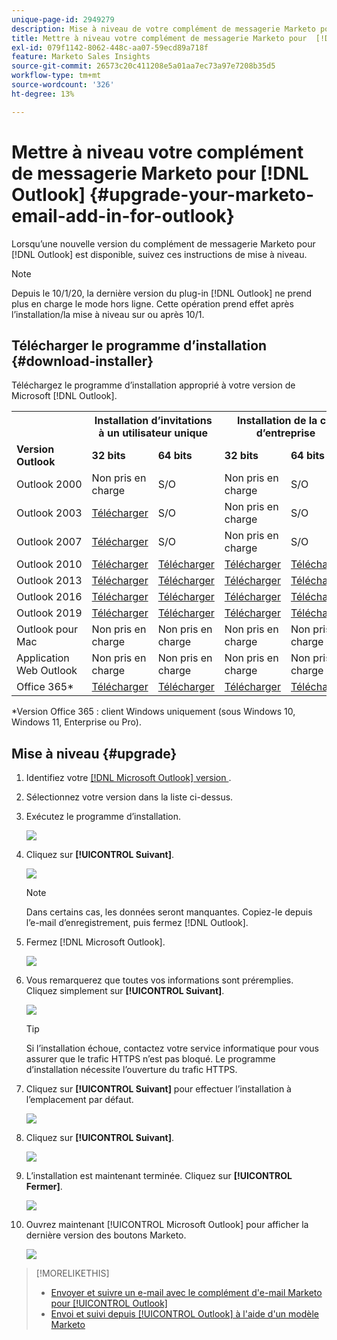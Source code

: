 ```yaml
---
unique-page-id: 2949279
description: Mise à niveau de votre complément de messagerie Marketo pour  [!DNL Outlook]  - Documents Marketo - Documentation du produit
title: Mettre à niveau votre complément de messagerie Marketo pour  [!DNL Outlook]
exl-id: 079f1142-8062-448c-aa07-59ecd89a718f
feature: Marketo Sales Insights
source-git-commit: 26573c20c411208e5a01aa7ec73a97e7208b35d5
workflow-type: tm+mt
source-wordcount: '326'
ht-degree: 13%

---
```


# Mettre à niveau votre complément de messagerie Marketo pour [!DNL Outlook] {#upgrade-your-marketo-email-add-in-for-outlook}

Lorsqu’une nouvelle version du complément de messagerie Marketo pour [!DNL Outlook] est disponible, suivez ces instructions de mise à niveau.

>[!NOTE]
>
>Depuis le 10/1/20, la dernière version du plug-in [!DNL Outlook] ne prend plus en charge le mode hors ligne. Cette opération prend effet après l’installation/la mise à niveau sur ou après 10/1.

## Télécharger le programme d’installation {#download-installer}

Téléchargez le programme d’installation approprié à votre version de Microsoft [!DNL Outlook].

<table>
 <colgroup>
  <col>
  <col>
  <col>
  <col>
  <col>
 </colgroup>
 <tbody>
  <tr>
   <th><br></th>
   <th colspan="2">Installation d’invitations à un utilisateur unique</th>
   <th colspan="2">Installation de la clé d’entreprise</th>
  </tr>
  <tr>
   <td><strong>Version <span class="dnl">Outlook</span></strong></td>
   <td><strong>32 bits</strong></td>
   <td><strong>64 bits</strong></td>
   <td><strong>32 bits</strong></td>
   <td><strong>64 bits</strong></td>
  </tr>
  <tr>
   <td><span class="dnl">Outlook</span> 2000</td>
   <td>Non pris en charge</td>
   <td>S/O</td>
   <td>Non pris en charge</td>
   <td>S/O</td>
  </tr>
  <tr>
   <td><span class="dnl">Outlook 2003</span></td>
   <td><a href="https://munchkin.marketo.net/MarketoAddInSetup32.msi" rel="nofollow">Télécharger</a></td>
   <td>S/O</td>
   <td>Non pris en charge</td>
   <td>S/O</td>
  </tr>
  <tr>
   <td><span class="dnl">Outlook</span> 2007</td>
   <td><a href="https://munchkin.marketo.net/MarketoAddInSetup32.msi" rel="nofollow">Télécharger</a></td>
   <td>S/O</td>
   <td>Non pris en charge</td>
   <td>S/O</td>
  </tr>
  <tr>
   <td><span class="dnl">Outlook</span> 2010</td>
   <td><a href="https://munchkin.marketo.net/MarketoAddInSetup32.msi" rel="nofollow">Télécharger</a></td>
   <td><a href="https://munchkin.marketo.net/MarketoAddInSetup64.msi" rel="nofollow">Télécharger</a></td>
   <td><a href="https://munchkin.marketo.net/MarketoAddInSetup32.msi" rel="nofollow">Télécharger</a></td>
   <td><a href="https://munchkin.marketo.net/MarketoAddInSetup64.msi" rel="nofollow">Télécharger</a></td>
  </tr>
  <tr>
   <td><span class="dnl">Outlook</span> 2013</td>
   <td><a href="https://munchkin.marketo.net/MarketoAddInSetup32.msi" rel="nofollow">Télécharger</a></td>
   <td><a href="https://munchkin.marketo.net/MarketoAddInSetup64.msi" rel="nofollow">Télécharger</a></td>
   <td><a href="https://munchkin.marketo.net/MarketoAddInSetup32.msi" rel="nofollow">Télécharger</a></td>
   <td><a href="https://munchkin.marketo.net/MarketoAddInSetup64.msi" rel="nofollow">Télécharger</a></td>
  </tr>
  <tr>
   <td><span class="dnl">Outlook</span> 2016</td>
   <td><a href="https://munchkin.marketo.net/MarketoAddInSetup32.msi" rel="nofollow">Télécharger</a></td>
   <td><a href="https://munchkin.marketo.net/MarketoAddInSetup64.msi" rel="nofollow">Télécharger</a></td>
   <td><a href="https://munchkin.marketo.net/MarketoAddInSetup32.msi" rel="nofollow">Télécharger</a></td>
   <td><a href="https://munchkin.marketo.net/MarketoAddInSetup64.msi" rel="nofollow">Télécharger</a></td>
  </tr>
  <tr>
   <td colspan="1"><span class="dnl">Outlook</span> 2019</td>
   <td colspan="1"><a href="https://munchkin.marketo.net/MarketoAddInSetup32.msi" rel="nofollow">Télécharger</a></td>
   <td colspan="1"><a href="https://munchkin.marketo.net/MarketoAddInSetup64.msi" rel="nofollow">Télécharger</a></td>
   <td colspan="1"><a href="https://munchkin.marketo.net/MarketoAddInSetup32.msi" rel="nofollow">Télécharger</a></td>
   <td colspan="1"><a href="https://munchkin.marketo.net/MarketoAddInSetup64.msi" rel="nofollow">Télécharger</a></td>
  </tr>
  <tr>
   <td><span class="dnl">Outlook</span> pour Mac</td>
   <td>Non pris en charge</td>
   <td>Non pris en charge</td>
   <td>Non pris en charge</td>
   <td>Non pris en charge</td>
  </tr>
  <tr>
   <td colspan="1">Application Web <span class="dnl">Outlook</span></td>
   <td colspan="1">Non pris en charge</td>
   <td colspan="1">Non pris en charge</td>
   <td colspan="1">Non pris en charge</td>
   <td colspan="1">Non pris en charge</td>
  </tr>
  <tr>
   <td colspan="1"><span class="dnl">Office</span> 365*</td>
   <td colspan="1"><a href="https://munchkin.marketo.net/MarketoAddInSetup32.msi" rel="nofollow">Télécharger</a></td>
   <td colspan="1"><a href="https://munchkin.marketo.net/MarketoAddInSetup64.msi" rel="nofollow">Télécharger</a></td>
   <td colspan="1"><a href="https://munchkin.marketo.net/MarketoAddInSetup32.msi" rel="nofollow">Télécharger</a></td>
   <td colspan="1"><a href="https://munchkin.marketo.net/MarketoAddInSetup64.msi" rel="nofollow">Télécharger</a></td>
  </tr>
 </tbody>
</table>

&#42;Version Office 365 : client Windows uniquement (sous Windows 10, Windows 11, Enterprise ou Pro).

## Mise à niveau {#upgrade}

1. Identifiez votre [[!DNL Microsoft Outlook]  version &#x200B;](https://support.microsoft.com/en-us/office/what-version-of-outlook-do-i-have-b3a9568c-edb5-42b9-9825-d48d82b2257c?ui=en-us&rs=en-us&ad=us).

1. Sélectionnez votre version dans la liste ci-dessus.

1. Exécutez le programme d’installation.

   ![](assets/image2014-9-23-16-3a53-3a56.png)

1. Cliquez sur **[!UICONTROL Suivant]**.

   ![](assets/image2014-9-23-16-3a54-3a8.png)

   >[!NOTE]
   >
   >Dans certains cas, les données seront manquantes. Copiez-le depuis l’e-mail d’enregistrement, puis fermez [!DNL Outlook].

1. Fermez [!DNL Microsoft Outlook].

   ![](assets/ent-key-close-outlook-hand.png)

1. Vous remarquerez que toutes vos informations sont préremplies. Cliquez simplement sur **[!UICONTROL Suivant]**.

   ![](assets/image2014-9-23-16-3a54-3a40.png)

   >[!TIP]
   >
   >Si l’installation échoue, contactez votre service informatique pour vous assurer que le trafic HTTPS n’est pas bloqué. Le programme d’installation nécessite l’ouverture du trafic HTTPS.

1. Cliquez sur **[!UICONTROL Suivant]** pour effectuer l’installation à l’emplacement par défaut.

   ![](assets/image2014-9-23-16-3a54-3a55.png)

1. Cliquez sur **[!UICONTROL Suivant]**.

   ![](assets/image2014-9-23-16-3a55-3a20.png)

1. L’installation est maintenant terminée. Cliquez sur **[!UICONTROL Fermer]**.

   ![](assets/image2014-9-23-16-3a55-3a34.png)

1. Ouvrez maintenant [!UICONTROL Microsoft Outlook] pour afficher la dernière version des boutons Marketo.

   ![](assets/image2016-8-24-15-3a47-3a38.png)

>[!MORELIKETHIS]
>
>* [Envoyer et suivre un e-mail avec le complément d&#39;e-mail Marketo pour [!UICONTROL Outlook]](/help/marketo/product-docs/marketo-sales-insight/msi-outlook-plugin/send-and-track-an-email-with-the-email-add-in-for-outlook.md)
>* [Envoi et suivi depuis [!UICONTROL Outlook] à l&#39;aide d&#39;un modèle Marketo](/help/marketo/product-docs/marketo-sales-insight/msi-outlook-plugin/send-and-track-from-outlook-using-a-marketo-template.md)
